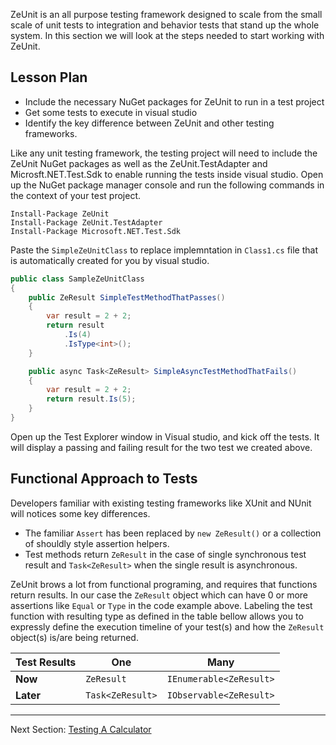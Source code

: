 ZeUnit is an all purpose testing framework designed to scale from the small scale of unit tests to integration and behavior tests that stand up the whole system.  In this section we will look at the steps needed to start working with ZeUnit.

## Lesson Plan
- Include the necessary NuGet packages for ZeUnit to run in a test project
- Get some tests to execute in visual studio
- Identify the key difference between ZeUnit and other testing frameworks.

Like any unit testing framework, the testing project will need to include the ZeUnit NuGet packages as well as the ZeUnit.TestAdapter and Microsft.NET.Test.Sdk to enable running the tests inside visual studio.  Open up the NuGet package manager console and run the following commands in the context of your test project.

```
Install-Package ZeUnit
Install-Package ZeUnit.TestAdapter
Install-Package Microsoft.NET.Test.Sdk
```

Paste the `SimpleZeUnitClass` to replace implemntation in `Class1.cs` file that is automatically created for you by visual studio.

```csharp
public class SampleZeUnitClass
{
    public ZeResult SimpleTestMethodThatPasses() 
    {            
        var result = 2 + 2;
        return result
            .Is(4)            
            .IsType<int>();
    }

    public async Task<ZeResult> SimpleAsyncTestMethodThatFails()
    {
        var result = 2 + 2;
        return result.Is(5);            
    }
}
```

Open up the Test Explorer window in Visual studio, and kick off the tests.  It will display a passing and failing result for the two test we created above.

## Functional Approach to Tests

Developers familiar with existing testing frameworks like XUnit and NUnit will notices some key differences.
 - The familiar `Assert` has been replaced by `new ZeResult()` or a collection of shouldly style assertion helpers.  
 - Test methods return `ZeResult` in the case of single synchronous test result and `Task<ZeResult>` when the single result is asynchronous. 

ZeUnit brows a lot from functional programing, and requires that functions return results. In our case the `ZeResult` object which can have 0 or more assertions like `Equal` or `Type` in the code example above.   Labeling the test function with resulting type as defined in the table bellow allows you to expressly define the execution timeline of your test(s) and how the `ZeResult` object(s) is/are being returned.

|  Test Results   | **One**          |  **Many**               |
| --------------- | ---------------- | ----------------------- |
| **Now**         | `ZeResult`       | `IEnumerable<ZeResult>` |
| **Later**       | `Task<ZeResult>` | `IObservable<ZeResult>` |


***

Next Section: [Testing A Calculator](https://bitcobblers.github.io/ZeUnit/docs/Testing-A-Calculator.html)